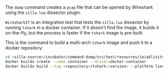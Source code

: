 The `dump` command creates a `pcap` file that can be opened by Wireshark using the `zilla.lua` dissector plugin.

`WiresharkIT` is an integration test that tests the `zilla.lua` dissector by running `tshark` in a docker container. If it doesn't find the image, it builds it on-the-fly, but the process is faster if the `tshark` image is pre-built.

This is the command to build a multi-arch `tshark` image and push it to a docker repository:

```bash
cd <zilla-source>/incubator/command-dump/src/test/resources/io/aklivity/zilla/runtime/command/dump/internal/airline
docker buildx create --name container --driver=docker-container
docker buildx build --tag <repository>/tshark:<version> --platform linux/arm64/v8,linux/amd64 --builder container --push .
```
